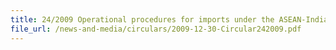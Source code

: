 ```yaml
---
title: 24/2009 Operational procedures for imports under the ASEAN-India Free Trade Area (AIFTA) Trade In Goods (TIG)Agreement
file_url: /news-and-media/circulars/2009-12-30-Circular242009.pdf
---
```

